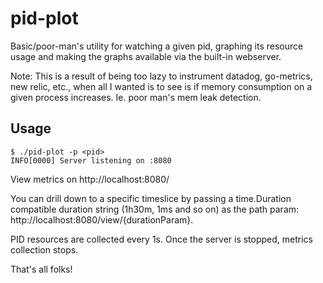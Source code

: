 pid-plot
========
Basic/poor-man's utility for watching a given pid, graphing its resource usage and making the graphs available via the built-in webserver.

Note: This is a result of being too lazy to instrument datadog, go-metrics, new relic, etc., when all I wanted is to see is if memory consumption on a given process increases. Ie. poor man's mem leak detection.

## Usage
```
$ ./pid-plot -p <pid>
INFO[0000] Server listening on :8080
```

View metrics on http://localhost:8080/

You can drill down to a specific timeslice by passing a time.Duration compatible duration string (1h30m, 1ms and so on) as the path param: http://localhost:8080/view/{durationParam}.

PID resources are collected every 1s. Once the server is stopped, metrics collection stops.

That's all folks!
